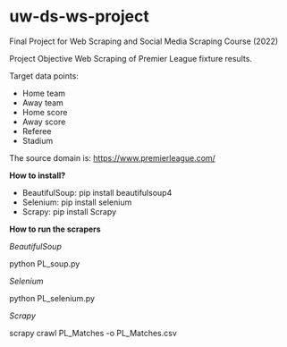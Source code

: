 # uw-ds-ws-project
Final Project for Web Scraping and Social Media Scraping Course (2022)

Project Objective
Web Scraping of Premier League fixture results. 

Target data points:
- Home team
- Away team
- Home score
- Away score
- Referee
- Stadium

The source domain is: https://www.premierleague.com/

**How to install?**
- BeautifulSoup: pip install beautifulsoup4
- Selenium: pip install selenium
- Scrapy: pip install Scrapy

**How to run the scrapers**

*BeautifulSoup*

python PL_soup.py

*Selenium*

python PL_selenium.py

*Scrapy*

scrapy crawl PL_Matches -o PL_Matches.csv
